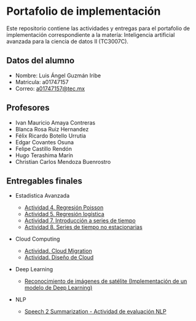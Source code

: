 # Portafolio de implementación

Este repositorio contiene las actividades y entregas para el portafolio de implementación correspondiente a la matería: Inteligencia artificial avanzada para la ciencia de datos II (TC3007C).

## Datos del alumno

* Nombre: Luis Ángel Guzmán Iribe
* Matricula: a01747157
* Correo: a01747157@tec.mx

## Profesores
* Ivan Mauricio Amaya Contreras
* Blanca Rosa Ruiz Hernandez
* Félix Ricardo Botello Urrutia
* Edgar Covantes Osuna
* Felipe Castillo Rendón
* Hugo Terashima Marín
* Christian Carlos Mendoza Buenrostro

## Entregables finales

* Estadistica Avanzada
    * [Actividad 4. Regresión Poisson](./Estadistica%20Avanzada/Regresion-Poisson.pdf)
    * [Actividad 5. Regresión logística](./Estadistica%20Avanzada/Regresión-logística---A01741757.pdf)
    * [Actividad 7. Introducción a series de tiempo](./Estadistica%20Avanzada/Introducción-a-series-de-tiempo.-Series-estacionarias---A01741757.pdf)
    * [Actividad 8. Series de tiempo no estacionarias](./Estadistica%20Avanzada/Series-de-tiempo-no-estacionarias---A01741757.pdf)

* Cloud Computing
    * [Actividad. Cloud Migration](./Cloud%20Computing/CloudMigration_Equipo2.pdf)
    * [Actividad. Diseño de Cloud](./Cloud%20Computing/DisenoCloud_Equipo2.pdf)

* Deep Learning
    * [Reconocimiento de imágenes de satélite (Implementación de un modelo de Deep Learning)](./Deep%20Learning/Reconocimiento%20de%20imágenes%20de%20satélite%20(Implementación%20de%20un%20modelo%20de%20Deep%20Learning)%20-%20A01741757%20-%20Colaboratory.pdf)

* NLP
    * [Speech 2 Summarization - Actividad de evaluación NLP](./NLP/NLP_a01741757_Luis%20Ángel%20Guzmán%20Iribe.pdf)
